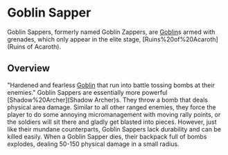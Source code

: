 # Goblin Sapper

Goblin Sappers, formerly named Goblin Zappers, are [Goblin](Goblin)s armed with grenades, which only appear in the elite stage, [Ruins%20of%20Acaroth](Ruins of Acaroth).
## Overview

"Hardened and fearless [Goblin](goblins) that run into battle tossing bombs at their enemies."
Goblin Sappers are essentially more powerful [Shadow%20Archer](Shadow Archer)s. They throw a bomb that deals physical area damage. Similar to all other ranged enemies, they force the player to do some annoying micromanagement with moving rally points, or the soldiers will sit there and gladly get blasted into pieces. However, just like their mundane counterparts, Goblin Sappers lack durability and can be killed easily.
When a Goblin Sapper dies, their backpack full of bombs explodes, dealing 50-150 physical damage in a small radius.